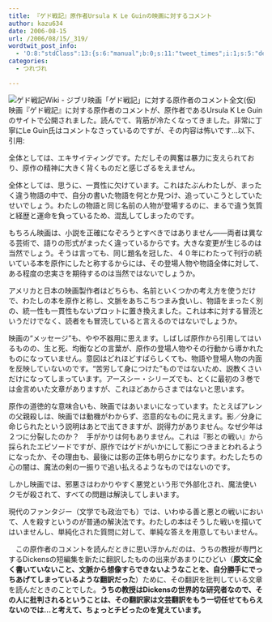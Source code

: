 ```yaml
---
title: 『ゲド戦記』原作者Ursula K Le Guinの映画に対するコメント
author: kazu634
date: 2006-08-15
url: /2006/08/15/_319/
wordtwit_post_info:
  - 'O:8:"stdClass":13:{s:6:"manual";b:0;s:11:"tweet_times";i:1;s:5:"delay";i:0;s:7:"enabled";i:1;s:10:"separation";s:2:"60";s:7:"version";s:3:"3.7";s:14:"tweet_template";b:0;s:6:"status";i:2;s:6:"result";a:0:{}s:13:"tweet_counter";i:2;s:13:"tweet_log_ids";a:1:{i:0;i:2487;}s:9:"hash_tags";a:0:{}s:8:"accounts";a:1:{i:0;s:7:"kazu634";}}'
categories:
  - つれづれ

---
```

<div class="section">
<p>
<a href="http://hiki.cre.jp/Earthsea/?GedoSenkiAuthorResponse" onclick="__gaTracker('send', 'event', 'outbound-article', 'http://hiki.cre.jp/Earthsea/?GedoSenkiAuthorResponse', '');" target="_blank"><img alt="ゲド戦記Wiki - ジブリ映画「ゲド戦記」に対する原作者のコメント全文(仮)" align="left" src="http://img.simpleapi.net/small/http://hiki.cre.jp/Earthsea/?GedoSenkiAuthorResponse" border="0" /></a>
</p></p> 
  
<p>
    　映画『ゲド戦記』に対する原作者のコメントが、原作者であるUrsula K Le Guinのサイトで公開されました。読んでて、背筋が冷たくなってきました。非常に丁寧にLe Guin氏はコメントなさっているのですが、その内容は怖いです…以下、引用:
</p>
  
<p>
<blockquote>
</blockquote>
</p>
  
<p>
    全体としては、エキサイティングです。ただしその興奮は暴力に支えられており、原作の精神に大きく背くものだと感じざるをえません。
</p></p> 
  
<p>
    全体としては、思うに、一貫性に欠けています。これはたぶんわたしが、まったく違う物語の中で、自分の書いた物語を何とか見つけ、追っていこうとしていたせいでしょう。わたしの物語と同じ名前の人物が登場するのに、まるで違う気質と経歴と運命を負っているため、混乱してしまったのです。
</p></p> 
  
<p>
    もちろん映画は、小説を正確になぞろうとすべきではありません――両者は異なる芸術で、語りの形式がまったく違っているからです。大きな変更が生じるのは当然でしょう。そうは言っても、同じ題名を冠した、４０年にわたって刊行の続いている本を原作にしたと称するからには、その登場人物や物語全体に対して、ある程度の忠実さを期待するのは当然ではないでしょうか。
</p></p> 
  
<p>
    アメリカと日本の映画製作者はどちらも、名前といくつかの考え方を使うだけで、わたしの本を原作と称し、文脈をあちこちつまみ食いし、物語をまったく別の、統一性も一貫性もないプロットに置き換えました。これは本に対する冒涜というだけでなく、読者をも冒涜していると言えるのではないでしょうか。
</p></p> 
  
<p>
    映画の“メッセージ”も、やや不器用に思えます。しばしば原作から引用してはいるものの、生と死、均衡などの言葉が、原作の登場人物やその行動から導かれたものになっていません。意図はどれほどすばらしくても、物語や登場人物の内面を反映していないのです。“苦労して身につけた”ものではないため、説教くさいだけになってしまっています。アースシー・シリーズでも、とくに最初の３巻では金言めいた文章がありますが、これほどあからさまではないと思います。
</p></p> 
  
<p>
    原作の道徳的な意味合いも、映画ではあいまいになっています。たとえばアレンの父親殺しは、映画では動機がわからず、恣意的なものに見えます。影／分身に命じられたという説明はあとで出てきますが、説得力がありません。なぜ少年は２つに分裂したのか？　手がかりは何もありません。これは『影との戦い』から採られたエピソードですが、原作ではゲドがいかにして影につきまとわれるようになったか、その理由も、最後には影の正体も明らかになります。わたしたちの心の闇は、魔法の剣の一振りで追い払えるようなものではないのです。
</p></p> 
  
<p>
    しかし映画では、邪悪さはわかりやすく悪党という形で外部化され、魔法使いクモが殺されて、すべての問題は解決してしまいます。
</p></p> 
  
<p>
    現代のファンタジー（文学でも政治でも）では、いわゆる善と悪との戦いにおいて、人を殺すというのが普通の解決法です。わたしの本はそうした戦いを描いてはいませんし、単純化された質問に対して、単純な答えを用意してもいません。
</p></p> 
  
<p>
    　この原作者のコメントを読んだときに思い浮かんだのは、うちの教授が専門とするDickensの短編集を新たに翻訳したものの出来があまりにひどい（<b>原文に全く書いていないこと、文脈から想像すらできないようなことを、自分勝手にでっちあげてしまっているような翻訳だった</b>）ために、その翻訳を批判している文章を読んだときのことでした。<b>うちの教授はDickensの世界的な研究者なので、その人に批判されるということは、その翻訳家は文芸翻訳をもう一切任せてもらえないのでは…と考えて、ちょっとチビったのを覚えています。</b>
</p>
</div>